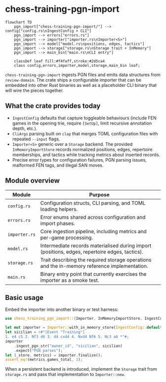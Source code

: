 # chess-training-pgn-import

```mermaid
flowchart TD
    pgn_import["chess-training-pgn-import/"] --> config["config.rs\nIngestConfig + CLI"]
    pgn_import --> errors["errors.rs"]
    pgn_import --> importer["importer.rs\nImporter<S>"]
    pgn_import --> model["model.rs\npositions, edges, tactics"]
    pgn_import --> storage["storage.rs\nStorage trait + InMemory"]
    pgn_import --> main_bin["main.rs\nCLI entry"]

    classDef leaf fill:#f4faff,stroke:#2d5ca4
    class config,errors,importer,model,storage,main_bin leaf;
```

`chess-training-pgn-import` ingests PGN files and emits data structures from `review-domain`. The crate ships a configurable importer that can be embedded into other Rust binaries as well as a placeholder CLI binary that will wire the pieces together.

## What the crate provides today

* `IngestConfig` defaults that capture toggleable behaviours (include FEN games in the opening trie, require `[SetUp]`, limit recursive annotation depth, etc.).
* `CliArgs` parsing built on `clap` that merges TOML configuration files with repeated `--input` flags.
* `Importer<S>` generic over a `Storage` backend. The provided `InMemoryImportStore` records normalized positions, edges, repertoire memberships, and tactics while tracking metrics about inserted records.
* Precise error types for configuration failures, PGN parsing issues, malformed FEN tags, and illegal SAN moves.

## Module overview

| Module | Purpose |
| --- | --- |
| `config.rs` | Configuration structs, CLI parsing, and TOML loading helpers. |
| `errors.rs` | Error enums shared across configuration and import phases. |
| `importer.rs` | Core ingestion pipeline, including metrics and per-game processing. |
| `model.rs` | Intermediate records materialised during import (positions, edges, repertoire edges, tactics). |
| `storage.rs` | Trait describing the required storage operations and the in-memory reference implementation. |
| `main.rs` | Binary entry point that currently exercises the importer as a smoke test. |

## Basic usage

Embed the importer into another binary or test harness:

```rust
use chess_training_pgn_import::{Importer, InMemoryImportStore, IngestConfig};

let mut importer = Importer::with_in_memory_store(IngestConfig::default());
let sicilian = r#"[Event "Training"]
1. e4 c5 2. Nf3 d6 3. d4 cxd4 4. Nxd4 Nf6 5. Nc3 a6 *"#;
importer
    .ingest_pgn_str("owner_id", "sicilian", sicilian)
    .expect("PGN parses");
let (_store, metrics) = importer.finalize();
assert_eq!(metrics.games_total, 1);
```

When a persistent backend is introduced, implement the `Storage` trait from `storage.rs` and pass that implementation to `Importer::new`.
